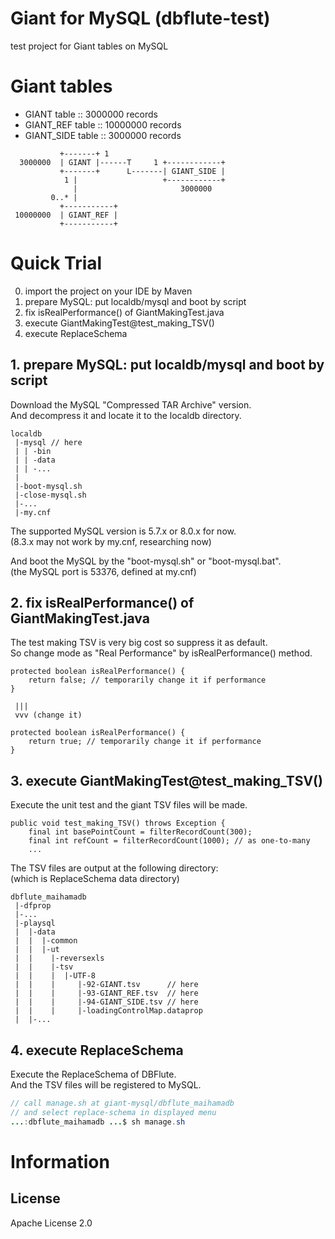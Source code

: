 Giant for MySQL (dbflute-test)
=======================
test project for Giant tables on MySQL

# Giant tables

- GIANT table :: 3000000 records
- GIANT_REF table :: 10000000 records
- GIANT_SIDE table :: 3000000 records

```
           +-------+ 1
  3000000  | GIANT |------T     1 +------------+
           +-------+      L-------| GIANT_SIDE |
            1 |                   +------------+
              |                       3000000
         0..* |
           +-----------+
 10000000  | GIANT_REF |
           +-----------+
```


# Quick Trial

0. import the project on your IDE by Maven
1. prepare MySQL: put localdb/mysql and boot by script
2. fix isRealPerformance() of GiantMakingTest.java
3. execute GiantMakingTest@test_making_TSV()
4. execute ReplaceSchema


## 1. prepare MySQL: put localdb/mysql and boot by script
Download the MySQL "Compressed TAR Archive" version.  
And decompress it and locate it to the localdb directory.

```
localdb
 |-mysql // here
 | | -bin
 | | -data
 | | -...
 |
 |-boot-mysql.sh
 |-close-mysql.sh
 |-...
 |-my.cnf
```

The supported MySQL version is 5.7.x or 8.0.x for now.  
(8.3.x may not work by my.cnf, researching now)

And boot the MySQL by the "boot-mysql.sh" or "boot-mysql.bat".  
(the MySQL port is 53376, defined at my.cnf)


## 2. fix isRealPerformance() of GiantMakingTest.java
The test making TSV is very big cost so suppress it as default.  
So change mode as "Real Performance" by isRealPerformance() method.

```
protected boolean isRealPerformance() {
    return false; // temporarily change it if performance
}

 |||
 vvv (change it)

protected boolean isRealPerformance() {
    return true; // temporarily change it if performance
}
```


## 3. execute GiantMakingTest@test_making_TSV()
Execute the unit test and the giant TSV files will be made.

```
public void test_making_TSV() throws Exception {
    final int basePointCount = filterRecordCount(300);
    final int refCount = filterRecordCount(1000); // as one-to-many
    ...
```

The TSV files are output at the following directory:  
(which is ReplaceSchema data directory)

```
dbflute_maihamadb
 |-dfprop
 |-...
 |-playsql
 |  |-data
 |  |  |-common
 |  |  |-ut
 |  |    |-reversexls
 |  |    |-tsv
 |  |    |  |-UTF-8
 |  |    |     |-92-GIANT.tsv      // here
 |  |    |     |-93-GIANT_REF.tsv  // here
 |  |    |     |-94-GIANT_SIDE.tsv // here
 |  |    |     |-loadingControlMap.dataprop
 |  |-...
```


## 4. execute ReplaceSchema
Execute the ReplaceSchema of DBFlute.  
And the TSV files will be registered to MySQL.

```java
// call manage.sh at giant-mysql/dbflute_maihamadb
// and select replace-schema in displayed menu
...:dbflute_maihamadb ...$ sh manage.sh
```


# Information
## License
Apache License 2.0
